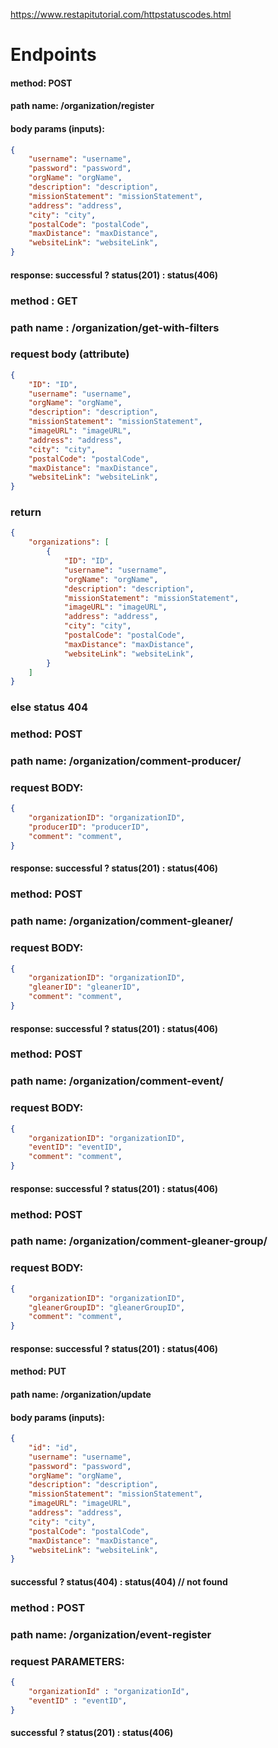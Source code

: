 https://www.restapitutorial.com/httpstatuscodes.html
# Endpoints


#### method: POST
#### path name: /organization/register
#### body params (inputs): 
```JSON
{
    "username": "username",
    "password": "password",
    "orgName": "orgName",
    "description": "description",
    "missionStatement": "missionStatement",
    "address": "address",
    "city": "city",
    "postalCode": "postalCode",
    "maxDistance": "maxDistance",
    "websiteLink": "websiteLink",
}
```
#### response: successful ? status(201) : status(406)


### method : GET 
### path name : /organization/get-with-filters
### request body (attribute)
```JSON
{
    "ID": "ID",
    "username": "username",
    "orgName": "orgName",
    "description": "description",
    "missionStatement": "missionStatement",
    "imageURL": "imageURL",
    "address": "address",
    "city": "city",
    "postalCode": "postalCode",
    "maxDistance": "maxDistance",
    "websiteLink": "websiteLink",
}
```
### return 
```JSON
{
    "organizations": [
        {
            "ID": "ID",
            "username": "username",
            "orgName": "orgName",
            "description": "description",
            "missionStatement": "missionStatement",
            "imageURL": "imageURL",
            "address": "address",
            "city": "city",
            "postalCode": "postalCode",
            "maxDistance": "maxDistance",
            "websiteLink": "websiteLink",
        }
    ]
}
```
### else status 404


### method: POST
### path name: /organization/comment-producer/
### request BODY:
```JSON
{
    "organizationID": "organizationID",
    "producerID": "producerID",
    "comment": "comment",
}
```
#### response: successful ? status(201) : status(406)


### method: POST
### path name: /organization/comment-gleaner/
### request BODY:
```JSON
{
    "organizationID": "organizationID",
    "gleanerID": "gleanerID",
    "comment": "comment",
}
```
#### response: successful ? status(201) : status(406)


### method: POST
### path name: /organization/comment-event/
### request BODY:
```JSON
{
    "organizationID": "organizationID",
    "eventID": "eventID",
    "comment": "comment",
}
```
#### response: successful ? status(201) : status(406)


### method: POST
### path name: /organization/comment-gleaner-group/
### request BODY:
```JSON
{
    "organizationID": "organizationID",
    "gleanerGroupID": "gleanerGroupID",
    "comment": "comment",
}
```
#### response: successful ? status(201) : status(406)


#### method: PUT
#### path name: /organization/update
#### body params (inputs): 
```JSON
{
    "id": "id",
    "username": "username",
    "password": "password",
    "orgName": "orgName",
    "description": "description",
    "missionStatement": "missionStatement",
    "imageURL": "imageURL",
    "address": "address",
    "city": "city",
    "postalCode": "postalCode",
    "maxDistance": "maxDistance",
    "websiteLink": "websiteLink",
}
```
#### successful ? status(404) : status(404) // not found


### method : POST
### path name: /organization/event-register
### request PARAMETERS:
```JSON
{
    "organizationId" : "organizationId",
    "eventID" : "eventID",
}
```
#### successful ? status(201) : status(406)
